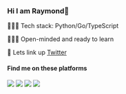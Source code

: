 ### Hi I am Raymond👋

🧑🏾‍💻 Tech stack: Python/Go/TypeScript

🧑🏾‍💻 Open-minded and ready to learn

🔗 Lets link up [Twitter](https://twitter.com/raykipkorir02)

#### Find me on these platforms
[<img src="https://img.shields.io/badge/linkedin-%230077B5.svg?&style=for-the-badge&logo=linkedin&logoColor=white" />](https://www.linkedin.com/in/raykipkorir/) [<img src="https://img.shields.io/badge/medium-%2312100E.svg?&style=for-the-badge&logo=medium&logoColor=white" />](https://medium.com/@raykipkorir) [<img src="https://img.shields.io/badge/twitter-%231DA1F2.svg?&style=for-the-badge&logo=twitter&logoColor=white" />](https://twitter.com/raykipkorir02) [<img src = "https://img.shields.io/badge/youtube-%23E4405F.svg?&style=for-the-badge&logo=youtube&logoColor=white">](https://www.youtube.com/@codewithray)
